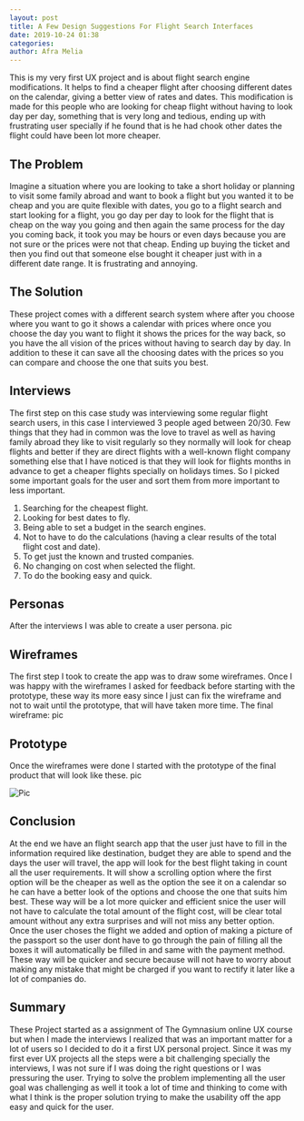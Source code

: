 ```yaml
---
layout: post
title: A Few Design Suggestions For Flight Search Interfaces
date: 2019-10-24 01:38
categories:
author: Afra Melia
---
```


This is my very first UX project and is about flight search engine modifications. It helps to find a cheaper flight after choosing different dates on the calendar, giving a better view of rates and dates. This modification is made for this people who are looking for cheap flight without
having to look day per day, something that is very long and tedious, ending up with frustrating user specially if he found that is he had chook other dates the flight could have been lot more cheaper.

## The Problem
Imagine a situation where you are looking to take a short holiday or planning to visit some family abroad and want to book a flight but you wanted it to be cheap and you are quite flexible with dates, you go to a flight search and start looking for a flight, you go day per day to look for the flight that is cheap on the way you going and then again the same process for the day you coming back, it took you may be hours or even days because you are not sure
or the prices were not that cheap. Ending up buying the ticket and then you find out that someone else bought it cheaper just with in a different date range. It is frustrating and annoying.


## The Solution
These project comes with a different search system where after you choose where you want to go it shows a calendar with prices where once you choose the day you want to flight it shows the prices for the way back, so you have the all vision of the prices without having to search day by day. In addition to these it can save all the choosing dates with the prices so you can
compare and choose the one that suits you best.

## Interviews
The first step on this case study was interviewing some regular flight search users, in this case I interviewed 3 people aged between 20/30.
Few things that they had in common was the love to travel as well as having family abroad they like to visit regularly so they normally will look for cheap flights and better if they are direct flights with a well-known flight company something else that I have noticed is that they will look for flights months in advance to get a cheaper flights specially on holidays times.
So I picked some important goals for the user and sort them from more important to less important.
1.	Searching for the cheapest flight.
2.	Looking for best dates to fly.
3.	Being able to set a budget in the search engines.
4.	Not to have to do the calculations (having a clear results of the total flight cost and date).
5.	To get just the known and trusted companies.
6.	No changing on cost when selected the flight.
7.	To do the booking easy and quick.

## Personas
After the interviews I was able to create a user persona.
pic
## Wireframes
The first step I took to create the app was to draw some wireframes.
Once I was happy with the wireframes I asked for feedback before starting with the prototype, these way its more easy
since I just can fix the wireframe and not to wait until the prototype, that will have taken more time.
The final wireframe:
pic
## Prototype
Once the wireframes were done I started with the prototype of the final product that will look like these.
pic

![Pic]("bath.png")

## Conclusion
At the end we have an flight search app that the user just have to fill in the information required like destination, budget they are able to spend and the days the user will travel, the app will look for the best flight taking in count all the user requirements.
It will show a scrolling option where the first option will be the cheaper as well as the option the see it on a calendar so he can have a better look of the options and choose the one that suits him best.
These way will be a lot more quicker and efficient snice the user will not have to calculate the total amount of the flight cost, will be clear total amount without any extra surprises and will not miss any better option.
Once the user choses the flight we added and option of making a picture of the passport so the user dont have to go through the pain of filling all the boxes it will automatically be filled in and same with the payment method. These way will be quicker and secure because will not have to worry about making any mistake that might be charged if you want to rectify it later like a lot of companies do.

## Summary
These Project started as a assignment of The Gymnasium online UX course but when I made the interviews I realized that was an important matter for a lot of users so I decided to do it a first UX personal project.
Since it was my first ever UX projects all the steps were a bit challenging specially the interviews, I was not sure if I was doing the right questions or I was pressuring the user.
Trying to solve the problem implementing all the user goal was challenging as well it took a lot of time and thinking to come with what I think is the proper solution trying to make the usability off the app easy and quick for the user.
